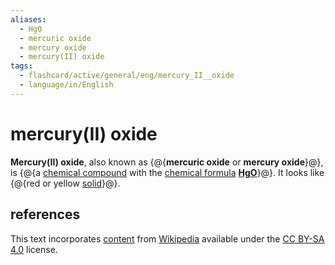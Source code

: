```yaml
---
aliases:
  - HgO
  - mercuric oxide
  - mercury oxide
  - mercury(II) oxide
tags:
  - flashcard/active/general/eng/mercury_II__oxide
  - language/in/English
---
```


# mercury(II) oxide

__Mercury(II) oxide__, also known as {@{__mercuric oxide__ or __mercury oxide__}@}, is {@{a [chemical compound](chemical%20compound.md) with the [chemical formula](chemical%20formula.md) __[Hg](mercury.md)[O](oxygen.md)__}@}. It looks like {@{red or yellow [solid](solid.md)}@}. <!--SR:!2025-12-26,763,330!2029-01-13,1477,310!2025-06-20,201,170-->

## references

This text incorporates [content](https://en.wikipedia.org/wiki/mercury(II)_oxide) from [Wikipedia](Wikipedia.md) available under the [CC BY-SA 4.0](https://creativecommons.org/licenses/by-sa/4.0/) license.
